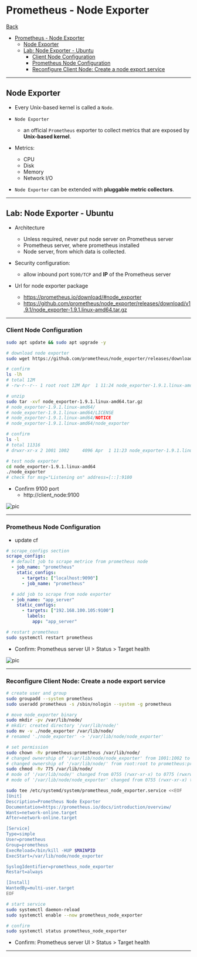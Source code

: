 # Prometheus - Node Exporter

[Back](../index.md)

- [Prometheus - Node Exporter](#prometheus---node-exporter)
  - [Node Exporter](#node-exporter)
  - [Lab: Node Exporter - Ubuntu](#lab-node-exporter---ubuntu)
    - [Client Node Configuration](#client-node-configuration)
    - [Prometheus Node Configuration](#prometheus-node-configuration)
    - [Reconfigure Client Node: Create a node export service](#reconfigure-client-node-create-a-node-export-service)

---

## Node Exporter

- Every Unix-based kernel is called a `Node`.
- `Node Exporter`

  - an official `Prometheus` exporter to collect metrics that are exposed by **Unix-based kernel**.

- Metrics:

  - CPU
  - Disk
  - Memory
  - Network I/O

- `Node Exporter` can be extended with **pluggable metric collectors**.

---

## Lab: Node Exporter - Ubuntu

- Architecture

  - Unless required, never put node server on Prometheus server
  - Prometheus server, where prometheus installed
  - Node server, from which data is collected.

- Security configuration:

  - allow inbound port `9100/TCP` and **IP** of the Prometheus server

- Url for node exporter package

  - https://prometheus.io/download/#node_exporter
  - https://github.com/prometheus/node_exporter/releases/download/v1.9.1/node_exporter-1.9.1.linux-amd64.tar.gz

---

### Client Node Configuration

```sh
sudo apt update && sudo apt upgrade -y

# download node exporter
sudo wget https://github.com/prometheus/node_exporter/releases/download/v1.9.1/node_exporter-1.9.1.linux-amd64.tar.gz

# confirm
ls -lh
# total 12M
# -rw-r--r-- 1 root root 12M Apr  1 11:24 node_exporter-1.9.1.linux-amd64.tar.gz

# unzip
sudo tar -xvf node_exporter-1.9.1.linux-amd64.tar.gz
# node_exporter-1.9.1.linux-amd64/
# node_exporter-1.9.1.linux-amd64/LICENSE
# node_exporter-1.9.1.linux-amd64/NOTICE
# node_exporter-1.9.1.linux-amd64/node_exporter

# confirm
ls -l
# total 11316
# drwxr-xr-x 2 1001 1002     4096 Apr  1 11:23 node_exporter-1.9.1.linux-amd64

# test node exporter
cd node_exporter-1.9.1.linux-amd64
./node_exporter
# check for msg="Listening on" address=[::]:9100
```

- Confirm 9100 port
  - http://client_node:9100

![pic](./pic/node_exporter01.png)

---

### Prometheus Node Configuration

- update cf

```yaml
# scrape_configs section
scrape_configs:
  # default job to scrape metrice from prometheus node
  - job_name: "prometheus"
    static_configs:
      - targets: ["localhost:9090"]
      - job_name: "prometheus"

  # add job to scrape from node exporter
  - job_name: "app_server"
    static_configs:
      - targets: ["192.168.100.105:9100"]
        labels:
          app: "app_server"
```

```sh
# restart prometheus
sudo systemctl restart prometheus
```

- Confirm: Prometheus server UI > Status > Target health

![pic](./pic/node_exporter02.png)

---

### Reconfigure Client Node: Create a node export service

```sh
# create user and group
sudo groupadd --system prometheus
sudo useradd prometheus -s /sbin/nologin --system -g prometheus

# move node_exporter binary
sudo mkdir -pv /var/lib/node/
# mkdir: created directory '/var/lib/node/'
sudo mv -v ./node_exporter /var/lib/node/
# renamed './node_exporter' -> '/var/lib/node/node_exporter'

# set permission
sudo chown -Rv prometheus:prometheus /var/lib/node/
# changed ownership of '/var/lib/node/node_exporter' from 1001:1002 to prometheus:prometheus
# changed ownership of '/var/lib/node/' from root:root to prometheus:prometheus
sudo chmod -Rv 775 /var/lib/node/
# mode of '/var/lib/node/' changed from 0755 (rwxr-xr-x) to 0775 (rwxrwxr-x)
# mode of '/var/lib/node/node_exporter' changed from 0755 (rwxr-xr-x) to 0775 (rwxrwxr-x)

sudo tee /etc/systemd/system/prometheus_node_exporter.service <<EOF
[Unit]
Description=Prometheus Node Exporter
Documentation=https://prometheus.io/docs/introduction/overview/
Wants=network-online.target
After=network-online.target

[Service]
Type=simple
User=prometheus
Group=prometheus
ExecReload=/bin/kill -HUP $MAINPID
ExecStart=/var/lib/node/node_exporter

SyslogIdentifier=prometheus_node_exporter
Restart=always

[Install]
WantedBy=multi-user.target
EOF

# start service
sudo systemctl daemon-reload
sudo systemctl enable --now prometheus_node_exporter

# confirm
sudo systemctl status prometheus_node_exporter
```

- Confirm: Prometheus server UI > Status > Target health

---
